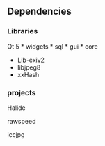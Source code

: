 ## Dependencies

### Libraries

Qt 5
    * widgets
    * sql
    * gui
    * core

- Lib-exiv2
- libjpeg8
- xxHash

### projects

Halide

rawspeed

iccjpg

